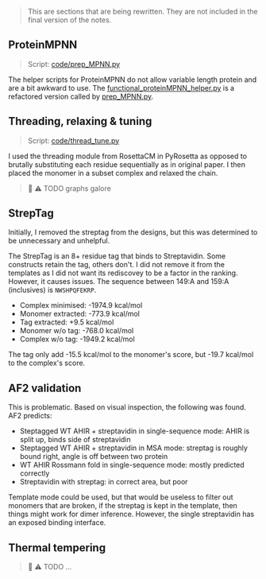 > This are sections that are being rewritten. They are not included in the final version of the notes.



## ProteinMPNN

> Script: [code/prep_MPNN.py](code/prep_MPNN_v1.py)

The helper scripts for ProteinMPNN do not allow variable length protein and are a bit awkward to use.
The [functional_proteinMPNN_helper.py](code/functional_proteinMPNN_helper.py) is a refactored version called by
[prep_MPNN.py](code/prep_MPNN_v1.py).

## Threading, relaxing & tuning

> Script: [code/thread_tune.py](code/thread_tune_v1.py)

I used the threading module from RosettaCM in PyRosetta as opposed to
brutally substituting each residue sequentially as in original paper.
I then placed the monomer in a subset complex and relaxed the chain.

> :construction: :warning: TODO graphs galore

## StrepTag

Initially, I removed the streptag from the designs, but this was determined to be unnecessary and unhelpful.

The StrepTag is an 8+ residue tag that binds to Streptavidin.
Some constructs retain the tag, others don't.
I did not remove it from the templates as I did not want its rediscovey to be a factor in the ranking.
However, it causes issues.
The sequence between 149:A and 159:A (inclusives) is `NWSHPQFEKRP`.

* Complex minimised: -1974.9 kcal/mol
* Monomer extracted: -773.9 kcal/mol
* Tag extracted: +9.5 kcal/mol
* Monomer w/o tag: -768.0 kcal/mol
* Complex w/o tag: -1949.2 kcal/mol

The tag only add -15.5 kcal/mol to the monomer's score, but -19.7 kcal/mol to the complex's score.

## AF2 validation

This is problematic.
Based on visual inspection, the following was found. AF2 predicts:

* Steptagged WT AHIR + streptavidin in single-sequence mode: AHIR is split up, binds side of streptavidin
* Steptagged WT AHIR + streptavidin in MSA mode: streptag is roughly bound right, angle is off between two protein
* WT AHIR Rossmann fold in single-sequence mode: mostly predicted correctly
* Streptavidin with streptag: in correct area, but poor

Template mode could be used, but that would be useless to filter out monomers that are broken,
if the streptag is kept in the template, then things might work for dimer inference.
However, the single streptavidin has an exposed binding interface.


## Thermal tempering

> :construction: :warning: TODO ...